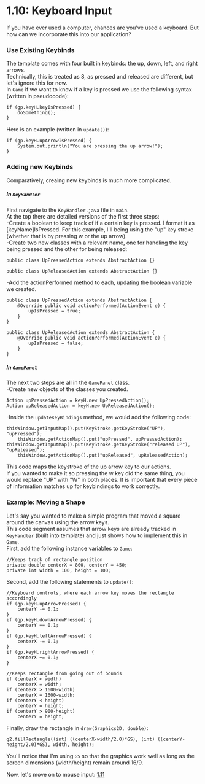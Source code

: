 # 1.10: Keyboard Input

If you have ever used a computer, chances are you've used a keyboard. But how can we incorporate this into our application?  

### Use Existing Keybinds

The template comes with four built in keybinds: the up, down, left, and right arrows.  
Technically, this is treated as 8, as pressed and released are different, but let's ignore this for now.  
In `Game` if we want to know if a key is pressed we use the following syntax (written in pseudocode):

    if (gp.keyH.keyIsPressed) {
        doSomething();
    }

Here is an example (written in `update()`):

    if (gp.keyH.upArrowIsPressed) {
        System.out.println("You are pressing the up arrow!");
    }
    
### Adding new Keybinds

Comparatively, creaing new keybinds is much more complicated.  

##### In `KeyHandler`

First navigate to the `KeyHandler.java` file in `main`.  
At the top there are detailed versions of the first three steps:  
-Create a boolean to keep track of if a certain key is pressed. I format it as [keyName]IsPressed. For this example, I'll being using the "up" key stroke (whether that is by pressing w or the up arrow).  
-Create two new classes with a relevant name, one for handling the key being pressed and the other for being released:  

	public class UpPressedAction extends AbstractAction {}
	
	public class UpReleasedAction extends AbstractAction {}

-Add the actionPerformed method to each, updating the boolean variable we created.  

	public class UpPressedAction extends AbstractAction {
		@Override public void actionPerformed(ActionEvent e) {
			upIsPressed = true;
		}
	}

	public class UpReleasedAction extends AbstractAction {
		@Override public void actionPerformed(ActionEvent e) {
			upIsPressed = false;
		}
	}
	    
##### In `GamePanel`

The next two steps are all in the `GamePanel` class.  
-Create new objects of the classes you created.

	Action upPressedAction = keyH.new UpPressedAction();
	Action upReleasedAction = keyH.new UpReleasedAction();
	
-Inside the `updateKeyBindings` method, we would add the following code:

	thisWindow.getInputMap().put(KeyStroke.getKeyStroke("UP"), "upPressed");
		thisWindow.getActionMap().put("upPressed", upPressedAction);
	thisWindow.getInputMap().put(KeyStroke.getKeyStroke("released UP"), "upReleased");
		thisWindow.getActionMap().put("upReleased", upReleasedAction);
		
This code maps the keystroke of the up arrow key to our actions.  
If you wanted to make it so pressing the w key did the same thing, you would replace "UP" with "W" in both places.  It is important that every piece of information matches up for keybindings to work correctly.  

### Example: Moving a Shape

Let's say you wanted to make a simple program that moved a square around the canvas using the arrow keys.  
This code segment assumes that arrow keys are already tracked in `KeyHandler` (built into template) and just shows how to implement this in `Game`.  
First, add the following instance variables to `Game`:  

	//Keeps track of rectangle position
    private double centerX = 800, centerY = 450;
    private int width = 100, height = 100;
	
Second, add the following statements to `update()`:

	//Keyboard controls, where each arrow key moves the rectangle accordingly
	if (gp.keyH.upArrowPressed) {
		centerY -= 0.1;
	}
	if (gp.keyH.downArrowPressed) {
		centerY += 0.1;
	}
	if (gp.keyH.leftArrowPressed) {
		centerX -= 0.1;
	}
	if (gp.keyH.rightArrowPressed) {
		centerX += 0.1;
	}
	
	//Keeps rectangle from going out of bounds
	if (centerX < width)
		centerX = width;
	if (centerX > 1600-width)
		centerX = 1600-width;
	if (centerY < height)
		centerY = height;
	if (centerY > 900-height)
		centerY = height;
	
Finally, draw the rectangle in `draw(Graphics2D, double)`:

	g2.fillRectangle((int) ((centerX-width/2.0)*GS), (int) ((centerY-height/2.0)*GS), width, height);
	
You'll notice that I'm using `GS` so that the graphics work well as long as the screen dimensions (width/height) remain around 16/9.  
	
Now, let's move on to mouse input: [1.11](https://github.com/Motirock/An-Introduction-To-Java-Graphics/tree/main/Part%201/1.11)
